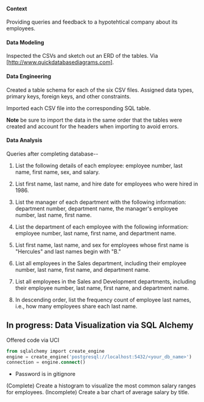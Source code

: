 #### Context

Providing queries and feedback to a hypotehtical company about its employees. 

#### Data Modeling

Inspected the CSVs and sketch out an ERD of the tables. Via [http://www.quickdatabasediagrams.com].

#### Data Engineering

Created a table schema for each of the six CSV files. Assigned data types, primary keys, foreign keys, and other constraints.

Imported each CSV file into the corresponding SQL table. 

**Note** be sure to import the data in the same order that the tables were created and account for the headers when importing to avoid errors.

#### Data Analysis

Queries after completing database--

1. List the following details of each employee: employee number, last name, first name, sex, and salary.

2. List first name, last name, and hire date for employees who were hired in 1986.

3. List the manager of each department with the following information: department number, department name, the manager's employee number, last name, first name.

4. List the department of each employee with the following information: employee number, last name, first name, and department name.

5. List first name, last name, and sex for employees whose first name is "Hercules" and last names begin with "B."

6. List all employees in the Sales department, including their employee number, last name, first name, and department name.

7. List all employees in the Sales and Development departments, including their employee number, last name, first name, and department name.

8. In descending order, list the frequency count of employee last names, i.e., how many employees share each last name.

## In progress: Data Visualization via SQL Alchemy

Offered code via UCI

   ```sql
   from sqlalchemy import create_engine
   engine = create_engine('postgresql://localhost:5432/<your_db_name>')
   connection = engine.connect()
   ```

* Password is in gitignore

(Complete) Create a histogram to visualize the most common salary ranges for employees.
(Incomplete) Create a bar chart of average salary by title.

